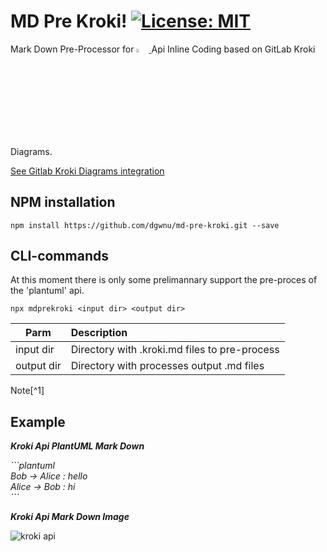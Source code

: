# MD Pre Kroki! [![License: MIT](https://img.shields.io/badge/License-MIT-yellow.svg)](LICENSE)

<p>
Mark Down Pre-Processor for 
<a href="https://kroki.io/">
    <img 
        src="https://kroki.io/assets/logo.svg" 
        width="4%"
    />
</a>
 Api Inline Coding based on GitLab Kroki Diagrams.  
</p>

[See Gitlab Kroki Diagrams integration](https://docs.gitlab.com/ee/administration/integration/kroki.html)

## NPM installation

````
npm install https://github.com/dgwnu/md-pre-kroki.git --save
````

## CLI-commands

At this moment there is only some prelimannary support the pre-proces of the 'plantuml' api.



````
npx mdprekroki <input dir> <output dir>
````

| Parm | Description |
|---------|:------------|
| input dir | Directory with .kroki.md files to pre-process |
| output dir | Directory with processes output .md files |
  
Note[^1]  

## Example

___Kroki Api PlantUML Mark Down___
<p>
    <i>
```plantuml</br>
Bob -> Alice : hello</br>
Alice -> Bob : hi</br>
```
    </i>
</p>

___Kroki Api Mark Down Image___

![kroki api](https://kroki.io/plantuml/svg/eNpzyk9S0LVTcMzJTE5VsFLISM3JyeeC8IDCTkBZoGAmANl1Cxw= "kroki.io")
